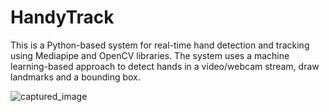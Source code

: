 # HandyTrack

This is a Python-based system for real-time hand detection and tracking using Mediapipe and OpenCV libraries. The system uses a machine learning-based approach to detect hands in a video/webcam stream, draw landmarks and a bounding box.

![captured_image](https://user-images.githubusercontent.com/82231949/232626729-a42a0384-ed76-4a19-9e51-9a94396a4c09.jpg)
